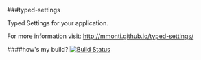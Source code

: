 ###typed-settings

Typed Settings for your application.

For more information visit: http://mmonti.github.io/typed-settings/

####how's my build?
[![Build Status](https://travis-ci.org/mmonti/typed-settings.png?branch=master)](https://travis-ci.org/mmonti/typed-settings)
